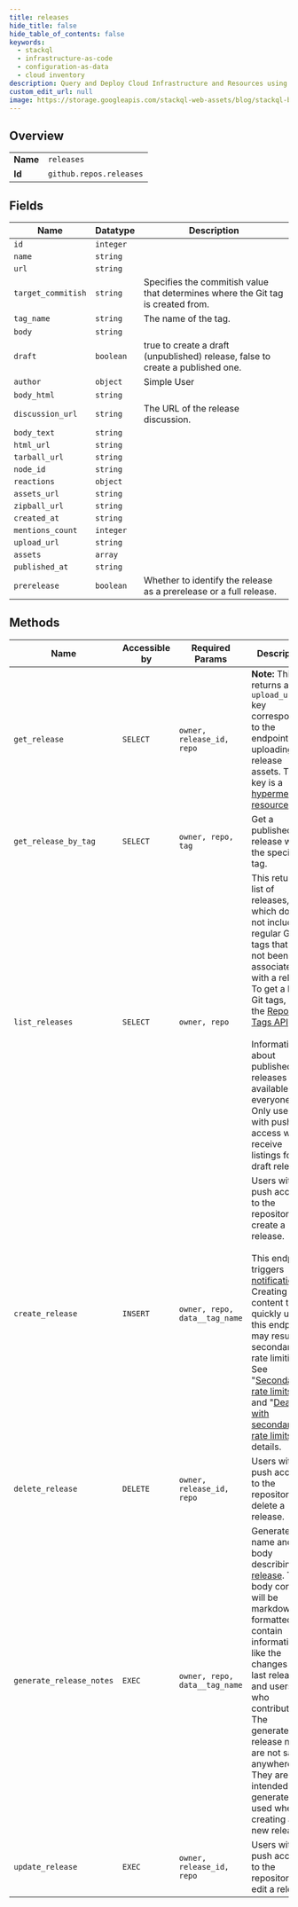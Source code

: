```yaml
---
title: releases
hide_title: false
hide_table_of_contents: false
keywords:
  - stackql
  - infrastructure-as-code
  - configuration-as-data
  - cloud inventory
description: Query and Deploy Cloud Infrastructure and Resources using SQL
custom_edit_url: null
image: https://storage.googleapis.com/stackql-web-assets/blog/stackql-blog-post-featured-image.png
---
```

  
    

## Overview
<table><tbody>
<tr><td><b>Name</b></td><td><code>releases</code></td></tr>
<tr><td><b>Id</b></td><td><code>github.repos.releases</code></td></tr>
</tbody></table>

## Fields
| Name | Datatype | Description |
| ---- | -------- | ----------- |
| `id` | `integer` |  |
| `name` | `string` |  |
| `url` | `string` |  |
| `target_commitish` | `string` | Specifies the commitish value that determines where the Git tag is created from. |
| `tag_name` | `string` | The name of the tag. |
| `body` | `string` |  |
| `draft` | `boolean` | true to create a draft (unpublished) release, false to create a published one. |
| `author` | `object` | Simple User |
| `body_html` | `string` |  |
| `discussion_url` | `string` | The URL of the release discussion. |
| `body_text` | `string` |  |
| `html_url` | `string` |  |
| `tarball_url` | `string` |  |
| `node_id` | `string` |  |
| `reactions` | `object` |  |
| `assets_url` | `string` |  |
| `zipball_url` | `string` |  |
| `created_at` | `string` |  |
| `mentions_count` | `integer` |  |
| `upload_url` | `string` |  |
| `assets` | `array` |  |
| `published_at` | `string` |  |
| `prerelease` | `boolean` | Whether to identify the release as a prerelease or a full release. |
## Methods
| Name | Accessible by | Required Params | Description |
| ---- | ------------- | --------------- | ----------- |
| `get_release` | `SELECT` | `owner, release_id, repo` | **Note:** This returns an `upload_url` key corresponding to the endpoint for uploading release assets. This key is a [hypermedia resource](https://docs.github.com/rest/overview/resources-in-the-rest-api#hypermedia). |
| `get_release_by_tag` | `SELECT` | `owner, repo, tag` | Get a published release with the specified tag. |
| `list_releases` | `SELECT` | `owner, repo` | This returns a list of releases, which does not include regular Git tags that have not been associated with a release. To get a list of Git tags, use the [Repository Tags API](https://docs.github.com/rest/reference/repos#list-repository-tags).<br /><br />Information about published releases are available to everyone. Only users with push access will receive listings for draft releases. |
| `create_release` | `INSERT` | `owner, repo, data__tag_name` | Users with push access to the repository can create a release.<br /><br />This endpoint triggers [notifications](https://docs.github.com/en/github/managing-subscriptions-and-notifications-on-github/about-notifications). Creating content too quickly using this endpoint may result in secondary rate limiting. See "[Secondary rate limits](https://docs.github.com/rest/overview/resources-in-the-rest-api#secondary-rate-limits)" and "[Dealing with secondary rate limits](https://docs.github.com/rest/guides/best-practices-for-integrators#dealing-with-secondary-rate-limits)" for details. |
| `delete_release` | `DELETE` | `owner, release_id, repo` | Users with push access to the repository can delete a release. |
| `generate_release_notes` | `EXEC` | `owner, repo, data__tag_name` | Generate a name and body describing a [release](https://docs.github.com/rest/reference/repos#releases). The body content will be markdown formatted and contain information like the changes since last release and users who contributed. The generated release notes are not saved anywhere. They are intended to be generated and used when creating a new release. |
| `update_release` | `EXEC` | `owner, release_id, repo` | Users with push access to the repository can edit a release. |
